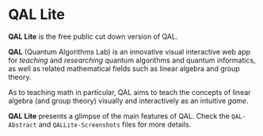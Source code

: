 # QAL Lite
**QAL Lite** is the free public cut down version of QAL.

**QAL** (Quantum Algorithms Lab) is an innovative visual interactive web app for *teaching* and *researching* quantum algorithms and quantum informatics, as well as related mathematical fields such as linear algebra and group theory.

As to teaching math in particular, QAL aims to teach the concepts of linear algebra (and group theory) visually and interactively as an intuitive *game*.

**QAL Lite** presents a glimpse of the main features of QAL. Check the `QAL-Abstract` and `QALLite-Screenshots` files for more details.
